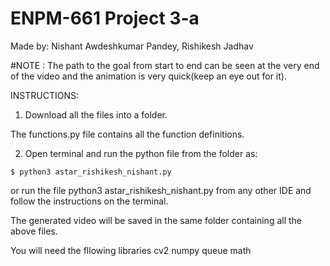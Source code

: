 # ENPM-661 Project 3-a

Made by: Nishant Awdeshkumar Pandey, Rishikesh Jadhav

#NOTE : The path to the goal from start to end can be seen at the very end of the video and the animation is very quick(keep an eye out for it).

INSTRUCTIONS:

1. Download all the files into a folder.

The functions.py file contains all the function definitions.

2. Open terminal and run the python file from the folder as:

```
$ python3 astar_rishikesh_nishant.py
```

or run the file python3 astar_rishikesh_nishant.py from any other IDE and follow the instructions on the terminal.

The generated video will be saved in the same folder containing all the above files.

You will need the fllowing libraries
cv2
numpy
queue
math
